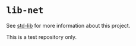 # `lib-net`

See [std-lib](https://github.com/std-lib/std) for more information about this
project.

This is a test repository only.

